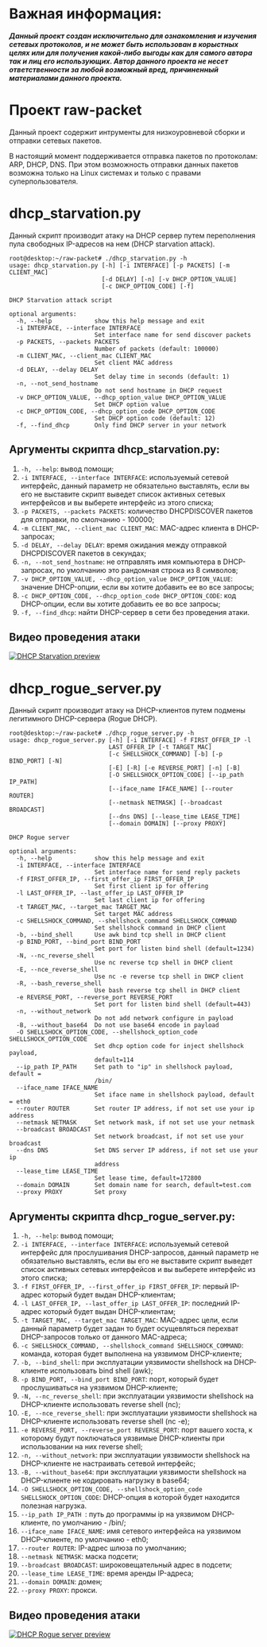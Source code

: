 # Важная информация:
***Данный проект создан исключительно для ознакомления и изучения сетевых протоколов, и не может быть использован в корыстных целях или для получения какой-либо выгоды как для самого автора так и лиц его использующих.
Автор данного проекта не несет ответственности за любой возможный вред, причиненный материалами данного проекта.***

# Проект raw-packet
Данный проект содержит интрументы для низкоуровневой сборки и отправки сетевых пакетов.

В настоящий момент поддерживается отправка пакетов по протоколам: ARP, DHCP, DNS.
При этом возможность отправки данных пакетов возможна только на Linux системах и только с правами суперпользователя.

# dhcp_starvation.py
Данный скрипт производит атаку на DHCP сервер путем переполнения пула свободных IP-адресов на нем (DHCP starvation attack).

```
root@desktop:~/raw-packet# ./dhcp_starvation.py -h
usage: dhcp_starvation.py [-h] [-i INTERFACE] [-p PACKETS] [-m CLIENT_MAC]
                          [-d DELAY] [-n] [-v DHCP_OPTION_VALUE]
                          [-c DHCP_OPTION_CODE] [-f]

DHCP Starvation attack script

optional arguments:
  -h, --help            show this help message and exit
  -i INTERFACE, --interface INTERFACE
                        Set interface name for send discover packets
  -p PACKETS, --packets PACKETS
                        Number of packets (default: 100000)
  -m CLIENT_MAC, --client_mac CLIENT_MAC
                        Set client MAC address
  -d DELAY, --delay DELAY
                        Set delay time in seconds (default: 1)
  -n, --not_send_hostname
                        Do not send hostname in DHCP request
  -v DHCP_OPTION_VALUE, --dhcp_option_value DHCP_OPTION_VALUE
                        Set DHCP option value
  -c DHCP_OPTION_CODE, --dhcp_option_code DHCP_OPTION_CODE
                        Set DHCP option code (default: 12)
  -f, --find_dhcp       Only find DHCP server in your network
```

## Аргументы скрипта dhcp_starvation.py:
1. ```-h, --help```: вывод помощи;
2. ```-i INTERFACE, --interface INTERFACE```: используемый сетевой интерфейс, данный параметр не обязательно выставлять, если вы его не выставите скрипт выведет список активных сетевых интерфейсов и вы выберете интерфейс из этого списка;
3. ```-p PACKETS, --packets PACKETS```: количество DHCPDISCOVER пакетов для отправки, по смолчанию - 100000;
4. ```-m CLIENT_MAC, --client_mac CLIENT_MAC```: MAC-адрес клиента в DHCP-запросах;
5. ```-d DELAY, --delay DELAY```: время ожидания между отправкой DHCPDISCOVER пакетов в секундах;
6. ```-n, --not_send_hostname```: не отправлять имя компьютера в DHCP-запросах, по умолчанию это рандомная строка из 8 символов;
7. ```-v DHCP_OPTION_VALUE, --dhcp_option_value DHCP_OPTION_VALUE```: значение DHCP-опции, если вы хотите добавить ее во все запросы;
8. ```-c DHCP_OPTION_CODE, --dhcp_option_code DHCP_OPTION_CODE```: код DHCP-опции, если вы хотите добавить ее во все запросы;
9. ```-f, --find_dhcp```: найти DHCP-сервер в сети без проведения атаки.

## Видео проведения атаки
[![DHCP Starvation preview](https://j.gifs.com/GZGgEJ.gif)](https://youtu.be/Nc8lRo9LbKQ)

# dhcp_rogue_server.py
Данный скрипт производит атаку на DHCP-клиентов путем подмены легитимного DHCP-сервера (Rogue DHCP).

```
root@desktop:~/raw-packet# ./dhcp_rogue_server.py -h
usage: dhcp_rogue_server.py [-h] [-i INTERFACE] -f FIRST_OFFER_IP -l
                            LAST_OFFER_IP [-t TARGET_MAC]
                            [-c SHELLSHOCK_COMMAND] [-b] [-p BIND_PORT] [-N]
                            [-E] [-R] [-e REVERSE_PORT] [-n] [-B]
                            [-O SHELLSHOCK_OPTION_CODE] [--ip_path IP_PATH]
                            [--iface_name IFACE_NAME] [--router ROUTER]
                            [--netmask NETMASK] [--broadcast BROADCAST]
                            [--dns DNS] [--lease_time LEASE_TIME]
                            [--domain DOMAIN] [--proxy PROXY]

DHCP Rogue server

optional arguments:
  -h, --help            show this help message and exit
  -i INTERFACE, --interface INTERFACE
                        Set interface name for send reply packets
  -f FIRST_OFFER_IP, --first_offer_ip FIRST_OFFER_IP
                        Set first client ip for offering
  -l LAST_OFFER_IP, --last_offer_ip LAST_OFFER_IP
                        Set last client ip for offering
  -t TARGET_MAC, --target_mac TARGET_MAC
                        Set target MAC address
  -c SHELLSHOCK_COMMAND, --shellshock_command SHELLSHOCK_COMMAND
                        Set shellshock command in DHCP client
  -b, --bind_shell      Use awk bind tcp shell in DHCP client
  -p BIND_PORT, --bind_port BIND_PORT
                        Set port for listen bind shell (default=1234)
  -N, --nc_reverse_shell
                        Use nc reverse tcp shell in DHCP client
  -E, --nce_reverse_shell
                        Use nc -e reverse tcp shell in DHCP client
  -R, --bash_reverse_shell
                        Use bash reverse tcp shell in DHCP client
  -e REVERSE_PORT, --reverse_port REVERSE_PORT
                        Set port for listen bind shell (default=443)
  -n, --without_network
                        Do not add network configure in payload
  -B, --without_base64  Do not use base64 encode in payload
  -O SHELLSHOCK_OPTION_CODE, --shellshock_option_code SHELLSHOCK_OPTION_CODE
                        Set dhcp option code for inject shellshock payload,
                        default=114
  --ip_path IP_PATH     Set path to "ip" in shellshock payload, default =
                        /bin/
  --iface_name IFACE_NAME
                        Set iface name in shellshock payload, default = eth0
  --router ROUTER       Set router IP address, if not set use your ip address
  --netmask NETMASK     Set network mask, if not set use your netmask
  --broadcast BROADCAST
                        Set network broadcast, if not set use your broadcast
  --dns DNS             Set DNS server IP address, if not set use your ip
                        address
  --lease_time LEASE_TIME
                        Set lease time, default=172800
  --domain DOMAIN       Set domain name for search, default=test.com
  --proxy PROXY         Set proxy
```

## Аргументы скрипта dhcp_rogue_server.py:
1. ```-h, --help```: вывод помощи;
2. ```-i INTERFACE, --interface INTERFACE```: используемый сетевой интерфейс для прослушивания DHCP-запросов, данный параметр не обязательно выставлять, если вы его не выставите скрипт выведет список активных сетевых интерфейсов и вы выберете интерфейс из этого списка;
3. ```-f FIRST_OFFER_IP, --first_offer_ip FIRST_OFFER_IP```: первый IP-адрес который будет выдан DHCP-клиентам;
4. ```-l LAST_OFFER_IP, --last_offer_ip LAST_OFFER_IP```: последний IP-адрес который будет выдан DHCP-клиентам;
5. ```-t TARGET_MAC, --target_mac TARGET_MAC```: MAC-адрес цели, если данный параметр будет задан то будет осущевляться перехват DHCP-запросов только от данного MAC-адреса;
6. ```-c SHELLSHOCK_COMMAND, --shellshock_command SHELLSHOCK_COMMAND```: команда, которая будет выполнена на уязвимом DHCP-клиенте;
7. ```-b, --bind_shell```: при эксплуатации уязвимости shellshock на DHCP-клиенте использовать bind shell (awk);
8. ```-p BIND_PORT, --bind_port BIND_PORT```: порт, который будет прослушиваться на уязвимом DHCP-клиенте;
9. ```-N, --nc_reverse_shell```: при эксплуатации уязвимости shellshock на DHCP-клиенте использовать reverse shell (nc);
10. ```-E, --nce_reverse_shell```: при эксплуатации уязвимости shellshock на DHCP-клиенте использовать reverse shell (nc -e);
11. ```-e REVERSE_PORT, --reverse_port REVERSE_PORT```: порт вашего хоста, к которому будут поключаться уязвимые DHCP-клиенты при использовании на них reverse shell;
12. ```-n, --without_network```: при эксплуатации уязвимости shellshock на DHCP-клиенте не настраивать сетевой интерфейс;
13. ```-B, --without_base64```: при эксплуатации уязвимости shellshock на DHCP-клиенте не кодировать нагрузку в base64;
14. ```-O SHELLSHOCK_OPTION_CODE, --shellshock_option_code SHELLSHOCK_OPTION_CODE```: DHCP-опция в которой будет находится полезная нагрузка.
15. ```--ip_path IP_PATH ```: путь до программы ip на уязвимом DHCP-клиенте, по умолчанию - /bin/;
16. ```--iface_name IFACE_NAME```: имя сетевого интерфейса на уязвимом DHCP-клиенте, по умолчанию - eth0;
17. ```--router ROUTER```: IP-адрес шлюза по умолчанию;
18. ```--netmask NETMASK```: маска подсети;
19. ```--broadcast BROADCAST```: широковещательный адрес в подсети;
19. ```--lease_time LEASE_TIME```: время аренды IP-адреса;
19. ```--domain DOMAIN```: домен;
19. ```--proxy PROXY```: прокси.

## Видео проведения атаки
[![DHCP Rogue server preview](https://j.gifs.com/2R6OEz.gif)](https://youtu.be/OBXol-o2PEU)
